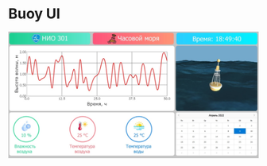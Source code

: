 # Buoy UI
![Image alt](https://github.com/ByMisterAnt/Buoy_UI/blob/7028d712b5feed7593bd4c621e25e84c81e25d56/demo.png)
